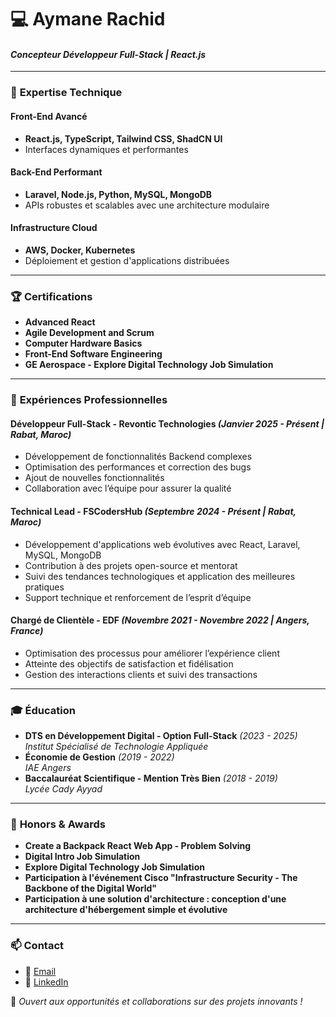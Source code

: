# 💻 **Aymane Rachid**  
#### *Concepteur Développeur Full-Stack | React.js*  

---

### 🚀 **Expertise Technique**  

#### **Front-End Avancé**  
- **React.js,  TypeScript, Tailwind CSS, ShadCN UI**  
- Interfaces dynamiques et performantes  

#### **Back-End Performant**  
- **Laravel, Node.js, Python, MySQL, MongoDB**  
- APIs robustes et scalables avec une architecture modulaire  

#### **Infrastructure Cloud**  
- **AWS, Docker, Kubernetes**  
- Déploiement et gestion d'applications distribuées  

---

### 🏆 **Certifications**  

- **Advanced React**  
- **Agile Development and Scrum**  
- **Computer Hardware Basics**  
- **Front-End Software Engineering**  
- **GE Aerospace - Explore Digital Technology Job Simulation**  

---

### 💼 **Expériences Professionnelles**  

#### **Développeur Full-Stack - Revontic Technologies** *(Janvier 2025 - Présent | Rabat, Maroc)*  
- Développement de fonctionnalités Backend complexes  
- Optimisation des performances et correction des bugs  
- Ajout de nouvelles fonctionnalités  
- Collaboration avec l’équipe pour assurer la qualité  

#### **Technical Lead - FSCodersHub** *(Septembre 2024 - Présent | Rabat, Maroc)*  
- Développement d'applications web évolutives avec React, Laravel, MySQL, MongoDB  
- Contribution à des projets open-source et mentorat  
- Suivi des tendances technologiques et application des meilleures pratiques  
- Support technique et renforcement de l’esprit d’équipe  

#### **Chargé de Clientèle - EDF** *(Novembre 2021 - Novembre 2022 | Angers, France)*  
- Optimisation des processus pour améliorer l’expérience client  
- Atteinte des objectifs de satisfaction et fidélisation  
- Gestion des interactions clients et suivi des transactions  

---

### 🎓 **Éducation**  

- **DTS en Développement Digital - Option Full-Stack** *(2023 - 2025)*  
  *Institut Spécialisé de Technologie Appliquée*  
- **Économie de Gestion** *(2019 - 2022)*  
  *IAE Angers*  
- **Baccalauréat Scientifique - Mention Très Bien** *(2018 - 2019)*  
  *Lycée Cady Ayyad*  

---

### 📜 **Honors & Awards**  

- **Create a Backpack React Web App - Problem Solving**  
- **Digital Intro Job Simulation**  
- **Explore Digital Technology Job Simulation**  
- **Participation à l'événement Cisco "Infrastructure Security - The Backbone of the Digital World"**  
- **Participation à une solution d'architecture : conception d'une architecture d'hébergement simple et évolutive**  

---

### 📫 **Contact**  

- 📧 [Email](mailto:aymane.rachid.web@gmail.com)  
- 🔗 [LinkedIn](https://www.linkedin.com/in/aymanerachid-106700317/)  

🌟 *Ouvert aux opportunités et collaborations sur des projets innovants !*

